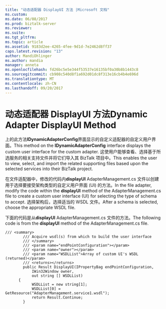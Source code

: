 ```yaml
---
title: "动态适配器 DisplayUI 方法 |Microsoft 文档"
ms.custom: 
ms.date: 06/08/2017
ms.prod: biztalk-server
ms.reviewer: 
ms.suite: 
ms.tgt_pltfrm: 
ms.topic: article
ms.assetid: 9183d2ee-4265-4fee-9d1d-7e2462d8ff37
caps.latest.revision: "13"
author: MandiOhlinger
ms.author: mandia
manager: anneta
ms.openlocfilehash: fd26bc5e5e344f53537e16135bf0a30b8b1443c8
ms.sourcegitcommit: cb908c540d8f1a692d01dc8f313e16cb4b4e696d
ms.translationtype: MT
ms.contentlocale: zh-CN
ms.lasthandoff: 09/20/2017
---
```

# <a name="dynamic-adapter-displayui-method"></a><span data-ttu-id="d69dc-102">动态适配器 DisplayUI 方法</span><span class="sxs-lookup"><span data-stu-id="d69dc-102">Dynamic Adapter DisplayUI Method</span></span>
<span data-ttu-id="d69dc-103">上的此方法**IDynamicAdapterConfig**界面显示的自定义适配器的自定义用户界面。</span><span class="sxs-lookup"><span data-stu-id="d69dc-103">This method on the **IDynamicAdapterConfig** interface displays the custom user interface for the custom adapter.</span></span> <span data-ttu-id="d69dc-104">这使用户能够查看、选择基于所选服务的相关支持文件并将它们导入其 BizTalk 项目中。</span><span class="sxs-lookup"><span data-stu-id="d69dc-104">This enables the user to view, select, and import the related supporting files based upon the selected services into their BizTalk project.</span></span>  
  
 <span data-ttu-id="d69dc-105">在文件适配器中，修改的代码内**displayUI** AdapterManagement.cs 文件以创建用于选择要接受架构类型的自定义用户界面 (UI) 的方法。</span><span class="sxs-lookup"><span data-stu-id="d69dc-105">In the file adapter, modify the code within the **displayUI** method of the AdapterManagement.cs file to create a custom user interface (UI) for selecting the type of schema to accept.</span></span> <span data-ttu-id="d69dc-106">选择架构后，选择适当的 WSDL 文件。</span><span class="sxs-lookup"><span data-stu-id="d69dc-106">After a schema is selected, choose the appropriate WSDL file.</span></span>  
  
 <span data-ttu-id="d69dc-107">下面的代码是从**displayUI** AdapterManagement.cs 文件的方法。</span><span class="sxs-lookup"><span data-stu-id="d69dc-107">The following code is from the **displayUI** method of the AdapterManagement.cs file.</span></span>  
  
```  
/// <summary>  
        /// Acquire wsdl(s) from which to build the user interface  
        /// </summary>  
        /// <param name="endPointConfiguration"></param>  
        /// <param name="owner"></param>  
        /// <param name="WSDLList">Array of custom UI's WSDL (returned)</param>  
        /// <returns></returns>  
        public Result DisplayUI(IPropertyBag endPointConfiguration,   
            IWin32Window owner,  
            out string [] WSDLList)   
      {  
            WSDLList = new string[1];  
            WSDLList[0] = GetResource("AdapterManagement.service1.wsdl");  
            return Result.Continue;  
        }  
```